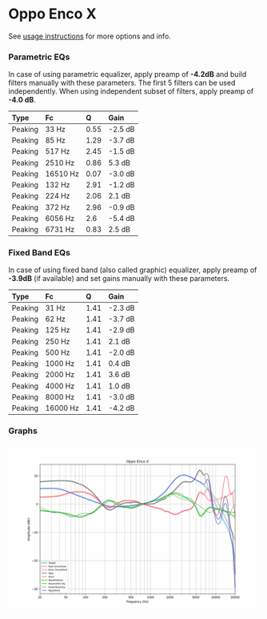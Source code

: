 # Oppo Enco X
See [usage instructions](https://github.com/jaakkopasanen/AutoEq#usage) for more options and info.

### Parametric EQs
In case of using parametric equalizer, apply preamp of **-4.2dB** and build filters manually
with these parameters. The first 5 filters can be used independently.
When using independent subset of filters, apply preamp of **-4.0 dB**.

| Type    | Fc       |    Q | Gain    |
|:--------|:---------|:-----|:--------|
| Peaking | 33 Hz    | 0.55 | -2.5 dB |
| Peaking | 85 Hz    | 1.29 | -3.7 dB |
| Peaking | 517 Hz   | 2.45 | -1.5 dB |
| Peaking | 2510 Hz  | 0.86 | 5.3 dB  |
| Peaking | 16510 Hz | 0.07 | -3.0 dB |
| Peaking | 132 Hz   | 2.91 | -1.2 dB |
| Peaking | 224 Hz   | 2.06 | 2.1 dB  |
| Peaking | 372 Hz   | 2.96 | -0.9 dB |
| Peaking | 6056 Hz  | 2.6  | -5.4 dB |
| Peaking | 6731 Hz  | 0.83 | 2.5 dB  |

### Fixed Band EQs
In case of using fixed band (also called graphic) equalizer, apply preamp of **-3.9dB**
(if available) and set gains manually with these parameters.

| Type    | Fc       |    Q | Gain    |
|:--------|:---------|:-----|:--------|
| Peaking | 31 Hz    | 1.41 | -2.3 dB |
| Peaking | 62 Hz    | 1.41 | -3.7 dB |
| Peaking | 125 Hz   | 1.41 | -2.9 dB |
| Peaking | 250 Hz   | 1.41 | 2.1 dB  |
| Peaking | 500 Hz   | 1.41 | -2.0 dB |
| Peaking | 1000 Hz  | 1.41 | 0.4 dB  |
| Peaking | 2000 Hz  | 1.41 | 3.6 dB  |
| Peaking | 4000 Hz  | 1.41 | 1.0 dB  |
| Peaking | 8000 Hz  | 1.41 | -3.0 dB |
| Peaking | 16000 Hz | 1.41 | -4.2 dB |

### Graphs
![](./Oppo%20Enco%20X.png)
